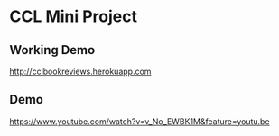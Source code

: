 # CCL Mini Project

## Working Demo
http://cclbookreviews.herokuapp.com

## Demo
https://www.youtube.com/watch?v=v_No_EWBK1M&feature=youtu.be
